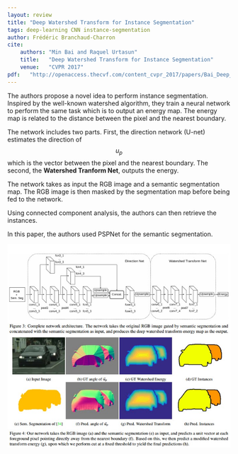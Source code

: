 ```yaml
---
layout: review
title: "Deep Watershed Transform for Instance Segmentation"
tags: deep-learning CNN instance-segmentation
author: Frédéric Branchaud-Charron
cite:
    authors: "Min Bai and Raquel Urtasun"
    title:   "Deep Watershed Transform for Instance Segmentation"
    venue:   "CVPR 2017"
pdf:   "http://openaccess.thecvf.com/content_cvpr_2017/papers/Bai_Deep_Watershed_Transform_CVPR_2017_paper.pdf"
---
```



The authors propose a novel idea to perform instance segmentation. Inspired by the well-known watershed algorithm, they train a neural network to perform the same task which is to output an energy map. The energy map is related to the distance between the pixel and the nearest boundary.

The network includes two parts. First, the direction network (U-net) estimates the direction of $$ u_p $$ which is the vector between the pixel and the nearest boundary. The second, the **Watershed Tranform Net**, outputs the energy.

The network takes as input the RGB image and a semantic segmentation map. The RGB image is then masked by the segmentation map before being fed to the network.

Using connected component analysis, the authors can then retrieve the instances.

In this paper, the authors used PSPNet for the semantic segmentation.

![](/article/images/deep-watershed/model.jpg)
